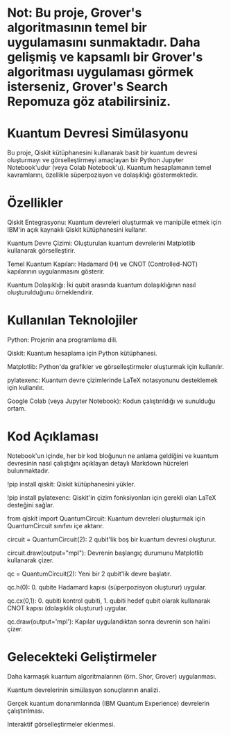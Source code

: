 # Not: Bu proje, Grover's algoritmasının temel bir uygulamasını sunmaktadır. Daha gelişmiş ve kapsamlı bir Grover's algoritması uygulaması görmek isterseniz, Grover's Search Repomuza göz atabilirsiniz.
# Kuantum Devresi Simülasyonu
Bu proje, Qiskit kütüphanesini kullanarak basit bir kuantum devresi oluşturmayı ve görselleştirmeyi amaçlayan bir Python Jupyter Notebook'udur (veya Colab Notebook'u). Kuantum hesaplamanın temel kavramlarını, özellikle süperpozisyon ve dolaşıklığı göstermektedir.

# Özellikler
Qiskit Entegrasyonu: Kuantum devreleri oluşturmak ve manipüle etmek için IBM'in açık kaynaklı Qiskit kütüphanesini kullanır.

Kuantum Devre Çizimi: Oluşturulan kuantum devrelerini Matplotlib kullanarak görselleştirir.

Temel Kuantum Kapıları: Hadamard (H) ve CNOT (Controlled-NOT) kapılarının uygulanmasını gösterir.

Kuantum Dolaşıklığı: İki qubit arasında kuantum dolaşıklığının nasıl oluşturulduğunu örneklendirir.

# Kullanılan Teknolojiler
Python: Projenin ana programlama dili.

Qiskit: Kuantum hesaplama için Python kütüphanesi.

Matplotlib: Python'da grafikler ve görselleştirmeler oluşturmak için kullanılır.

pylatexenc: Kuantum devre çizimlerinde LaTeX notasyonunu desteklemek için kullanılır.

Google Colab (veya Jupyter Notebook): Kodun çalıştırıldığı ve sunulduğu ortam.

# Kod Açıklaması
Notebook'un içinde, her bir kod bloğunun ne anlama geldiğini ve kuantum devresinin nasıl çalıştığını açıklayan detaylı Markdown hücreleri bulunmaktadır.

!pip install qiskit: Qiskit kütüphanesini yükler.

!pip install pylatexenc: Qiskit'in çizim fonksiyonları için gerekli olan LaTeX desteğini sağlar.

from qiskit import QuantumCircuit: Kuantum devreleri oluşturmak için QuantumCircuit sınıfını içe aktarır.

circuit = QuantumCircuit(2): 2 qubit'lik boş bir kuantum devresi oluşturur.

circuit.draw(output="mpl"): Devrenin başlangıç durumunu Matplotlib kullanarak çizer.

qc = QuantumCircuit(2): Yeni bir 2 qubit'lik devre başlatır.

qc.h(0): 0. qubite Hadamard kapısı (süperpozisyon oluşturur) uygular.

qc.cx(0,1): 0. qubiti kontrol qubiti, 1. qubiti hedef qubit olarak kullanarak CNOT kapısı (dolaşıklık oluşturur) uygular.

qc.draw(output='mpl'): Kapılar uygulandıktan sonra devrenin son halini çizer.

# Gelecekteki Geliştirmeler
Daha karmaşık kuantum algoritmalarının (örn. Shor, Grover) uygulanması.

Kuantum devrelerinin simülasyon sonuçlarının analizi.

Gerçek kuantum donanımlarında (IBM Quantum Experience) devrelerin çalıştırılması.

Interaktif görselleştirmeler eklenmesi.
